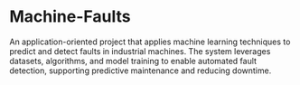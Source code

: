 # Machine-Faults
An application-oriented project that applies machine learning techniques to predict and detect faults in industrial machines. The system leverages datasets, algorithms, and model training to enable automated fault detection, supporting predictive maintenance and reducing downtime. 
